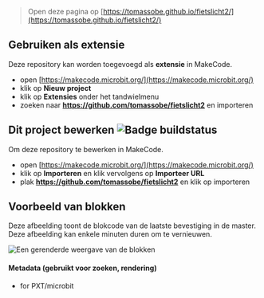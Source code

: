 
> Open deze pagina op [https://tomassobe.github.io/fietslicht2/](https://tomassobe.github.io/fietslicht2/)

## Gebruiken als extensie

Deze repository kan worden toegevoegd als **extensie** in MakeCode.

* open [https://makecode.microbit.org/](https://makecode.microbit.org/)
* klik op **Nieuw project**
* klik op **Extensies** onder het tandwielmenu
* zoeken naar **https://github.com/tomassobe/fietslicht2** en importeren

## Dit project bewerken ![Badge buildstatus](https://github.com/tomassobe/fietslicht2/workflows/MakeCode/badge.svg)

Om deze repository te bewerken in MakeCode.

* open [https://makecode.microbit.org/](https://makecode.microbit.org/)
* klik op **Importeren** en klik vervolgens op **Importeer URL**
* plak **https://github.com/tomassobe/fietslicht2** en klik op importeren

## Voorbeeld van blokken

Deze afbeelding toont de blokcode van de laatste bevestiging in de master.
Deze afbeelding kan enkele minuten duren om te vernieuwen.

![Een gerenderde weergave van de blokken](https://github.com/tomassobe/fietslicht2/raw/master/.github/makecode/blocks.png)

#### Metadata (gebruikt voor zoeken, rendering)

* for PXT/microbit
<script src="https://makecode.com/gh-pages-embed.js"></script><script>makeCodeRender("{{ site.makecode.home_url }}", "{{ site.github.owner_name }}/{{ site.github.repository_name }}");</script>
